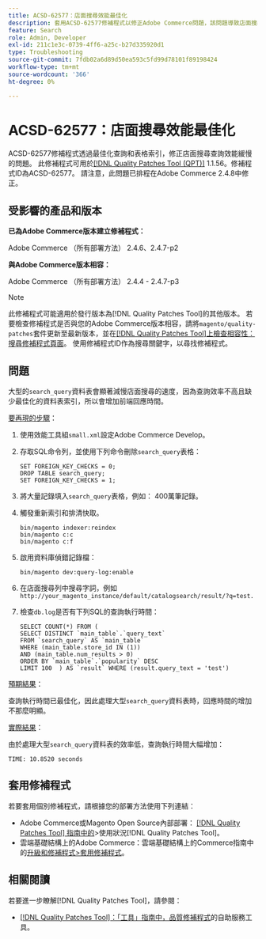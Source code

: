 ```yaml
---
title: ACSD-62577：店面搜尋效能最佳化
description: 套用ACSD-62577修補程式以修正Adobe Commerce問題，該問題導致店面搜尋效能因大型「search_query」表格導致查詢執行速度緩慢而降低。
feature: Search
role: Admin, Developer
exl-id: 211c1e3c-0739-4ff6-a25c-b27d335920d1
type: Troubleshooting
source-git-commit: 7fdb02a6d89d50ea593c5fd99d78101f89198424
workflow-type: tm+mt
source-wordcount: '366'
ht-degree: 0%

---
```


# ACSD-62577：店面搜尋效能最佳化

ACSD-62577修補程式透過最佳化查詢和表格索引，修正店面搜尋查詢效能緩慢的問題。 此修補程式可用於[[!DNL Quality Patches Tool (QPT)]](/help/tools/quality-patches-tool/quality-patches-tool-to-self-serve-quality-patches.md) 1.1.56。修補程式ID為ACSD-62577。 請注意，此問題已排程在Adobe Commerce 2.4.8中修正。

## 受影響的產品和版本

**已為Adobe Commerce版本建立修補程式：**

Adobe Commerce （所有部署方法） 2.4.6、2.4.7-p2

**與Adobe Commerce版本相容：**

Adobe Commerce （所有部署方法） 2.4.4 - 2.4.7-p3

>[!NOTE]
>
>此修補程式可能適用於發行版本為[!DNL Quality Patches Tool]的其他版本。 若要檢查修補程式是否與您的Adobe Commerce版本相容，請將`magento/quality-patches`套件更新至最新版本，並在[[!DNL Quality Patches Tool]上檢查相容性：搜尋修補程式頁面](https://experienceleague.adobe.com/tools/commerce-quality-patches/index.html)。 使用修補程式ID作為搜尋關鍵字，以尋找修補程式。

## 問題

大型的`search_query`資料表會顯著減慢店面搜尋的速度，因為查詢效率不高且缺少最佳化的資料表索引，所以會增加前端回應時間。

<u>要再現的步驟</u>：

1. 使用效能工具組`small.xml`設定Adobe Commerce Develop。
1. 存取SQL命令列，並使用下列命令刪除`search_query`表格：

   ```
   SET FOREIGN_KEY_CHECKS = 0;  
   DROP TABLE search_query;  
   SET FOREIGN_KEY_CHECKS = 1;  
   ```

1. 將大量記錄填入`search_query`表格，例如： 400萬筆記錄。
1. 觸發重新索引和排清快取。

   ```
   bin/magento indexer:reindex  
   bin/magento c:c  
   bin/magento c:f  
   ```

1. 啟用資料庫偵錯記錄檔：

   ```
   bin/magento dev:query-log:enable  
   ```

1. 在店面搜尋列中搜尋字詞，例如
   `http://your_magento_instance/default/catalogsearch/result/?q=test.`
1. 檢查`db.log`是否有下列SQL的查詢執行時間：

   ```
   SELECT COUNT(*) FROM (  
   SELECT DISTINCT `main_table`.`query_text`  
   FROM `search_query` AS `main_table`  
   WHERE (main_table.store_id IN (1))  
   AND (main_table.num_results > 0)  
   ORDER BY `main_table`.`popularity` DESC  
   LIMIT 100  ) AS `result` WHERE (result.query_text = 'test')  
   ```

<u>預期結果</u>：

查詢執行時間已最佳化，因此處理大型`search_query`資料表時，回應時間的增加不那麼明顯。

<u>實際結果</u>：

由於處理大型`search_query`資料表的效率低，查詢執行時間大幅增加：

```
TIME: 10.8520 seconds  
```

## 套用修補程式

若要套用個別修補程式，請根據您的部署方法使用下列連結：

* Adobe Commerce或Magento Open Source內部部署： [[!DNL Quality Patches Tool] 指南中的](/help/tools/quality-patches-tool/usage.md)>使用狀況[!DNL Quality Patches Tool]。
* 雲端基礎結構上的Adobe Commerce：雲端基礎結構上的Commerce指南中的[升級和修補程式>套用修補程式](https://experienceleague.adobe.com/docs/commerce-cloud-service/user-guide/develop/upgrade/apply-patches.html)。

## 相關閱讀

若要進一步瞭解[!DNL Quality Patches Tool]，請參閱：

* [[!DNL Quality Patches Tool]：「工具」指南中，品質修補程式](/help/tools/quality-patches-tool/quality-patches-tool-to-self-serve-quality-patches.md)的自助服務工具。
